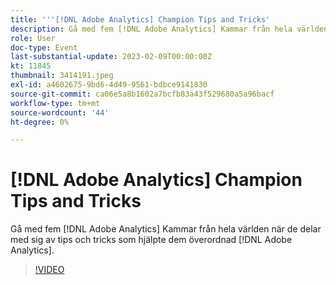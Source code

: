```yaml
---
title: '''[!DNL Adobe Analytics] Champion Tips and Tricks'
description: Gå med fem [!DNL Adobe Analytics] Kammar från hela världen när de delar med sig av tips och tricks som hjälpte dem överordnad [!DNL Adobe Analytics].
role: User
doc-type: Event
last-substantial-update: 2023-02-09T00:00:00Z
kt: 11845
thumbnail: 3414191.jpeg
exl-id: a4602675-9bd6-4d49-9561-bdbce9141830
source-git-commit: ca06e5a8b1602a7bcfb83a43f529680a5a96bacf
workflow-type: tm+mt
source-wordcount: '44'
ht-degree: 0%

---
```


# [!DNL Adobe Analytics] Champion Tips and Tricks

Gå med fem [!DNL Adobe Analytics] Kammar från hela världen när de delar med sig av tips och tricks som hjälpte dem överordnad [!DNL Adobe Analytics].

>[!VIDEO](https://video.tv.adobe.com/v/3414191/?quality=12&learn=on)
